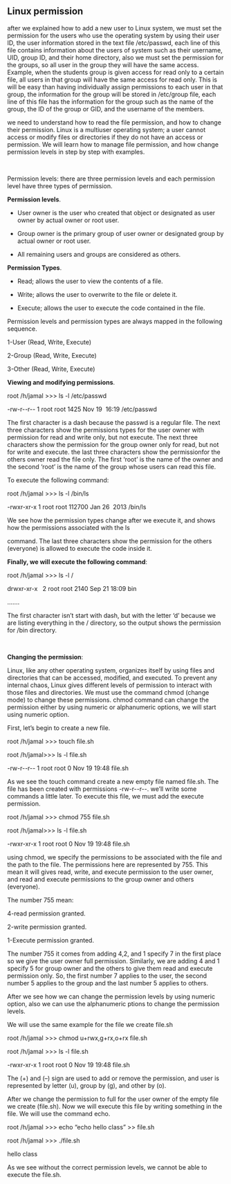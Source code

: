 ## Linux permission


after we explained how to add a new user to Linux system, we must set the permission for the users who use the operating system by using their user ID, the user information stored in the text file /etc/passwd, each line of this file contains information about the users of system such as their username, UID, group ID, and their home directory, also we must set the permission for the groups, so all user in the group they will have the same access. 
Example, when the students group is given access for read only to a certain file, all users in that group will have the same access for read only. This is will be easy than having individually assign permissions to each user in that group, the information for the group will be stored in /etc/group file, each line of this file has the information for the group such as the name of the group, the ID of the group or GID, and the username of the members.




we need to understand how to read the file permission, and how to change their permission. Linux is a multiuser operating system; a user cannot access or modify files or directories if they do not have an access or permission. We will learn how to manage file permission, and how change permission levels in step by step with examples.


 


Permission levels: there are three permission levels and each permission level have three types of permission.







**Permission levels**. 






- User owner is the user who created that object or designated as user owner by actual owner or root user.

- Group owner is the primary group of user owner or designated group by actual owner or root user.

- All remaining users and groups are considered as others.








**Permission Types**. 





- Read; allows the user to view the contents of a file. 

- Write; allows the user to overwrite to the file or delete it.

- Execute; allows the user to execute the code contained in the file.








Permission levels and permission types are always mapped in the following sequence.





1-User (Read, Write, Execute)

2-Group (Read, Write, Execute)

3-Other (Read, Write, Execute)







**Viewing and modifying permissions**.




root /h/jamal >>> ls -l /etc/passwd

-rw-r--r-- 1 root root 1425 Nov 19  16:19 /etc/passwd






The first character is a dash because the passwd is a regular file. The next three characters show the permissions types for
the user owner with permission for read and write only, but not execute. The next three characters show the permission for the group owner only for read, but not for write and execute. the last three characters show the permissionfor the others owner read the file only. The first ‘root’ is the name of the owner and the second ‘root’ is the name of the group whose users can read this file. 




To execute the following command:



root /h/jamal >>> ls -l /bin/ls

-rwxr-xr-x 1 root root 112700 Jan 26  2013 /bin/ls




We see how the permission types change after we execute it, and shows how the permissions associated with the ls

command. The last three characters show the permission for the others (everyone) is allowed to execute the code inside it. 





**Finally, we will execute the following command**:



root /h/jamal >>> ls -l /

drwxr-xr-x   2 root root 2140 Sep 21 18:09 bin

…….




The first character isn’t start with dash, but with the letter ‘d’ because we are listing everything in the / directory, so the output shows the permission for /bin directory. 


 




**Changing the permission**:




Linux, like any other operating system, organizes itself by using files and directories that can be accessed, modified, and executed. 
To prevent any internal chaos, Linux gives different levels of permission to interact with those files and directories. 
We must use the command chmod (change mode) to change these permissions. chmod command can change the permission either by using numeric or alphanumeric options, we will start using numeric option.





First, let’s begin to create a new file.



root /h/jamal >>> touch file.sh

root /h/jamal>>> ls -l file.sh

-rw-r--r-- 1 root root 0 Nov 19 19:48 file.sh





As we see the touch command create a new empty file named file.sh. The file has been created with permissions -rw-r--r--.
we’ll write some commands a little later. To execute this file, we must add the execute permission. 



root /h/jamal >>> chmod 755 file.sh

root /h/jamal>>> ls -l file.sh

-rwxr-xr-x 1 root root 0 Nov 19 19:48 file.sh




using chmod, we specify the permissions to be associated with the file and the path to the file. 
The permissions here are represented by 755. This mean it will gives read, write, and execute permission
to the user owner, and read and execute permissions to the group owner and others (everyone). 






The number 755 mean:



4-read permission granted.

2-write permission granted.

1-Execute permission granted.






The number 755 it comes from adding 4,2, and 1 specify 7 in the first place so we give the user owner full permission.
Similarly, we are adding 4 and 1 specify 5 for group owner and the others to give them read and execute permission only.
So, the first number 7 applies to the user, the second number 5 applies to the group and the last number 5 applies to others.




After we see how we can change the permission levels by using numeric option, also we can use the alphanumeric ptions to change the permission levels.



We will use the same example for the file we create file.sh 



root /h/jamal >>> chmod u+rwx,g+rx,o+rx file.sh

root /h/jamal >>> ls -l file.sh

-rwxr-xr-x 1 root root 0 Nov 19 19:48 file.sh



The (+) and (–) sign are used to add or remove the permission, and user is represented by letter (u), group by (g),
and other by (o).   




After we change the permission to full for the user owner of the empty file we create (file.sh). Now we will execute this
file by writing something in the file. We will use the command echo.



root /h/jamal >>> echo “echo hello class” >> file.sh

root /h/jamal >>> ./file.sh

hello class




As we see without the correct permission levels, we cannot be able to execute the file.sh.


 


 










